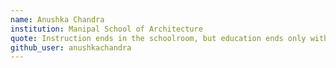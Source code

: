 ```yaml
---
name: Anushka Chandra
institution: Manipal School of Architecture
quote: Instruction ends in the schoolroom, but education ends only with life.
github_user: anushkachandra
---
```

